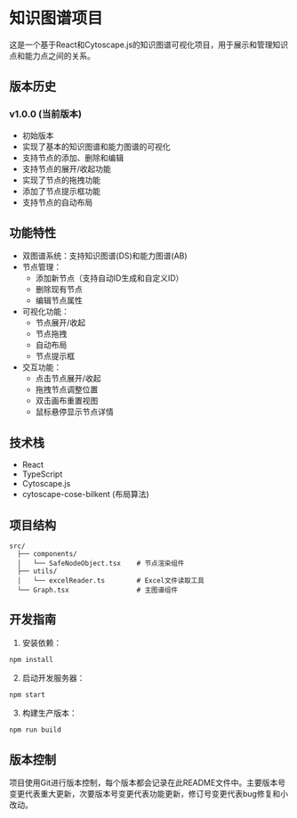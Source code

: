 # 知识图谱项目

这是一个基于React和Cytoscape.js的知识图谱可视化项目，用于展示和管理知识点和能力点之间的关系。

## 版本历史

### v1.0.0 (当前版本)
- 初始版本
- 实现了基本的知识图谱和能力图谱的可视化
- 支持节点的添加、删除和编辑
- 支持节点的展开/收起功能
- 实现了节点的拖拽功能
- 添加了节点提示框功能
- 支持节点的自动布局

## 功能特性

- 双图谱系统：支持知识图谱(DS)和能力图谱(AB)
- 节点管理：
  - 添加新节点（支持自动ID生成和自定义ID）
  - 删除现有节点
  - 编辑节点属性
- 可视化功能：
  - 节点展开/收起
  - 节点拖拽
  - 自动布局
  - 节点提示框
- 交互功能：
  - 点击节点展开/收起
  - 拖拽节点调整位置
  - 双击画布重置视图
  - 鼠标悬停显示节点详情

## 技术栈

- React
- TypeScript
- Cytoscape.js
- cytoscape-cose-bilkent (布局算法)

## 项目结构

```
src/
  ├── components/
  │   └── SafeNodeObject.tsx    # 节点渲染组件
  ├── utils/
  │   └── excelReader.ts        # Excel文件读取工具
  └── Graph.tsx                 # 主图谱组件
```

## 开发指南

1. 安装依赖：
```bash
npm install
```

2. 启动开发服务器：
```bash
npm start
```

3. 构建生产版本：
```bash
npm run build
```

## 版本控制

项目使用Git进行版本控制，每个版本都会记录在此README文件中。主要版本号变更代表重大更新，次要版本号变更代表功能更新，修订号变更代表bug修复和小改动。
